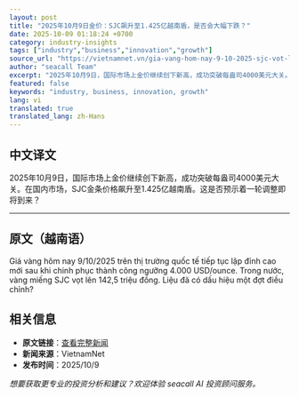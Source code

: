```yaml
---
layout: post
title: "2025年10月9日金价：SJC飙升至1.425亿越南盾，是否会大幅下跌？"
date: 2025-10-09 01:18:24 +0700
category: industry-insights
tags: ["industry","business","innovation","growth"]
source_url: "https://vietnamnet.vn/gia-vang-hom-nay-9-10-2025-sjc-vot-len-142-5-trieu-dong-lieu-co-roi-manh-2450647.html"
author: "seacall Team"
excerpt: "2025年10月9日，国际市场上金价继续创下新高，成功突破每盎司4000美元大关。在国内市场，SJC金条价格飙升至1.425亿越南盾。这是否预示着一轮调整即将到来？..."
featured: false
keywords: "industry, business, innovation, growth"
lang: vi
translated: true
translated_lang: zh-Hans
---
```


## 中文译文

2025年10月9日，国际市场上金价继续创下新高，成功突破每盎司4000美元大关。在国内市场，SJC金条价格飙升至1.425亿越南盾。这是否预示着一轮调整即将到来？

---

## 原文（越南语）

Giá vàng hôm nay 9/10/2025 trên thị trường quốc tế tiếp tục lập đỉnh cao mới sau khi chinh phục thành công ngưỡng 4.000 USD/ounce. Trong nước, vàng miếng SJC vọt lên 142,5 triệu đồng. Liệu đã có dấu hiệu một đợt điều chỉnh?

## 相关信息

- **原文链接**：[查看完整新闻](https://vietnamnet.vn/gia-vang-hom-nay-9-10-2025-sjc-vot-len-142-5-trieu-dong-lieu-co-roi-manh-2450647.html)
- **新闻来源**：VietnamNet
- **发布时间**：2025/10/9

*想要获取更专业的投资分析和建议？欢迎体验 seacall AI 投资顾问服务。*